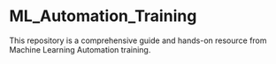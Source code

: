 # ML_Automation_Training
This repository is a comprehensive guide and hands-on resource from Machine Learning Automation training.
